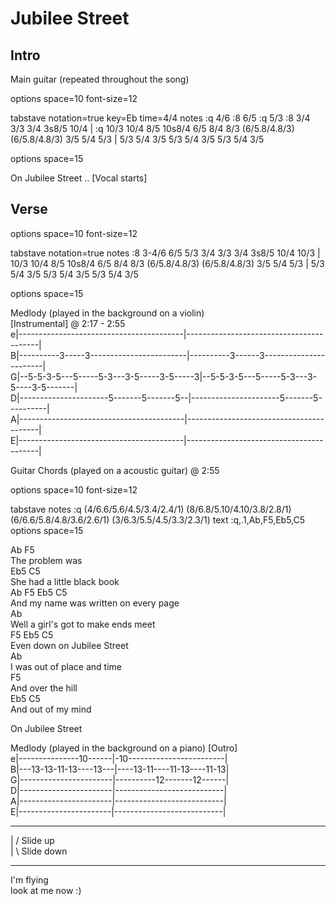 # Jubilee Street  
  
## Intro
  
Main guitar (repeated throughout the song)  

<div class="vex-tabdiv"
    width=680 scale=1.0 editor="true"
    editor_width=680 editor_height=330 player="true">

options space=10 font-size=12

tabstave notation=true key=Eb time=4/4
      notes :q 4/6 :8 6/5 :q 5/3 :8 3/4 3/3 3/4 3s8/5 10/4 | :q 10/3 10/4 8/5 10s8/4 6/5 8/4 8/3 (6/5.8/4.8/3) (6/5.8/4.8/3) 3/5 5/4 5/3 | 5/3 5/4 3/5 5/3 5/4 3/5 5/3 5/4 3/5

options space=15

</div>

On Jubilee Street .. [Vocal starts]  
  
## Verse

<div class="vex-tabdiv"
    width=680 scale=1.0>
options space=10 font-size=12

tabstave notation=true
  notes :8 3-4/6 6/5 5/3 3/4 3/3 3/4 3s8/5 10/4 10/3 | 10/3 10/4 8/5 10s8/4 6/5 8/4 8/3 (6/5.8/4.8/3) (6/5.8/4.8/3) 3/5 5/4 5/3 | 5/3 5/4 3/5 5/3 5/4 3/5 5/3 5/4 3/5

options space=15

</div> 
  
Medlody (played in the background on a violin)  
[Instrumental] @ 2:17 - 2:55  
e|-----------------------------------------|-----------------------------------------|  
B|----------3-----3------------------------|----------3------3-----------------------|  
G|--5-5-3-5---5-----5-3---3-5-----3-5-----3|--5-5-3-5---5-----5-3---3-5----3-5-------|  
D|----------------------5-------5-------5--|----------------------5-------5----------|  
A|-----------------------------------------|-----------------------------------------|  
E|-----------------------------------------|-----------------------------------------|  
    

Guitar Chords (played on a acoustic guitar) @ 2:55  

<div class="vex-tabdiv"
    width=680 scale=1.0>
options space=10 font-size=12

tabstave
  notes :q (4/6.6/5.6/4.5/3.4/2.4/1) (8/6.8/5.10/4.10/3.8/2.8/1) (6/6.6/5.8/4.8/3.6/2.6/1) (3/6.3/5.5/4.5/3.3/2.3/1)
  text :q,.1,Ab,F5,Eb5,C5
options space=15

</div>
  
Ab                F5  
 The problem was  
         Eb5             C5  
 She had a little black book  
        Ab      F5          Eb5      C5  
 And my name was written on every page  
     Ab  
 Well a girl's got to make ends meet  
  F5                        Eb5     C5  
 Even down on Jubilee Street  
                           Ab  
 I was out of place and time  
              F5  
 And over the hill  
                    Eb5    C5  
 And out of my mind  
  
 On Jubilee Street  
  
  
Medlody (played in the background on a piano) [Outro]  
e|---------------10------|-10------------------------|  
B|---13-13-11-13----13---|----13-11----11-13----11-13|  
G|-----------------------|----------12-------12------|  
D|-----------------------|---------------------------|  
A|-----------------------|---------------------------|  
E|-----------------------|---------------------------|  
  
***********************************  
| /   Slide up  
| \   Slide down  
***********************************  
  
I'm flying  
look at me now :)